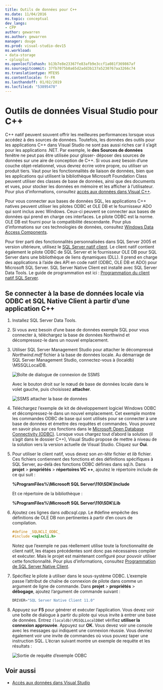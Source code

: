 ```yaml
---
title: Outils de données pour C++
ms.date: 11/04/2016
ms.topic: conceptual
dev_langs:
- CPP
author: gewarren
ms.author: gewarren
manager: douge
ms.prod: visual-studio-dev15
ms.workload:
- data-storage
- cplusplus
ms.openlocfilehash: b13b7e8e23367fe83afb9e3ccf1a081f369867af
ms.sourcegitcommit: 37fb7075b0a65d2add3b137a5230767aa3266c74
ms.translationtype: MTE95
ms.contentlocale: fr-FR
ms.lasthandoff: 01/02/2019
ms.locfileid: "53895478"
---
```

# <a name="visual-studio-data-tools-for-c"></a>Outils de données Visual Studio pour C++

C++ natif peuvent souvent offrir les meilleures performances lorsque vous accédez à des sources de données. Toutefois, les données des outils pour les applications C++ dans Visual Studio ne sont pas aussi riches car il s’agit pour les applications .NET. Par exemple, le **des Sources de données** fenêtre ne peut pas être utilisée pour glisser- déposer des sources de données sur une aire de conception de C++. Si vous avez besoin d’une couche objet-relationnel, vous devrez écrire votre propre, ou utiliser un produit tiers. Vaut pour les fonctionnalités de liaison de données, bien que les applications qui utilisent la bibliothèque Microsoft Foundation Class peuvent utiliser des classes de base de données, ainsi que des documents et vues, pour stocker les données en mémoire et les afficher à l’utilisateur. Pour plus d’informations, consultez [accès aux données dans Visual C++](/cpp/data/data-access-in-cpp).

Pour vous connecter aux bases de données SQL, les applications C++ natives peuvent utiliser les pilotes ODBC et OLE DB et le fournisseur ADO qui sont inclus avec Windows. Ceux-ci peuvent se connecter aux bases de données qui prend en charge ces interfaces. Le pilote ODBC est la norme. OLE DB est fourni pour la compatibilité descendante. Pour plus d’informations sur ces technologies de données, consultez [Windows Data Access Components](/previous-versions/windows/desktop/ms692897(v=vs.85)).

Pour tirer parti des fonctionnalités personnalisées dans SQL Server 2005 et version ultérieure, utilisez le [SQL Server natif client](/sql/relational-databases/native-client/sql-server-native-client). Le client natif contient également le pilote ODBC de SQL Server et le fournisseur OLE DB pour SQL Server dans une bibliothèque de liens dynamiques (DLL). Il prend en charge des applications à l’aide des API en code natif (ODBC, OLE DB et ADO) pour Microsoft SQL Server. SQL Server Native Client est installé avec SQL Server Data Tools. Le guide de programmation est ici : [Programmation du client natif SQL Server](/sql/relational-databases/native-client/sql-server-native-client-programming).

## <a name="to-connect-to-localdb-through-odbc-and-sql-native-client-from-a-c-application"></a>Se connecter à la base de données locale via ODBC et SQL Native Client à partir d’une application C++

1. Installez SQL Server Data Tools.

2. Si vous avez besoin d’une base de données exemple SQL pour vous connecter à, téléchargez la base de données Northwind et décompressez-le dans un nouvel emplacement.

3. Utiliser SQL Server Management Studio pour attacher le décompressé *Northwind.mdf* fichier à la base de données locale. Au démarrage de SQL Server Management Studio, connectez-vous à (localdb) \MSSQLLocalDB.

   ![Boîte de dialogue de connexion de SSMS](../data-tools/media/raddata-ssms-connect-dialog.png)

   Avec le bouton droit sur le nœud de base de données locale dans le volet gauche, puis choisissez **attacher**.

   ![SSMS attacher la base de données](../data-tools/media/raddata-ssms-attach-database.png)

4. Téléchargez l’exemple de kit de développement logiciel Windows ODBC et décompressez-le dans un nouvel emplacement. Cet exemple montre les commandes ODBC de base qui sont utilisés pour se connecter à une base de données et émettre des requêtes et commandes. Vous pouvez en savoir plus sur ces fonctions dans le [Microsoft Open Database Connectivity (ODBC)](/sql/odbc/microsoft-open-database-connectivity-odbc). Lorsque vous chargez tout d’abord la solution (il s’agit dans le dossier C++), Visual Studio propose de mettre à niveau de la solution vers la version actuelle de Visual Studio. Cliquez sur **Oui**.

5. Pour utiliser le client natif, vous devez son *en-tête* fichier et *lib* fichier. Ces fichiers contiennent des fonctions et des définitions spécifiques à SQL Server, au-delà des fonctions ODBC définies dans sql.h. Dans **projet** > **propriétés** > **répertoires VC ++**, ajoutez le répertoire include de ce qui suit :

   **%ProgramFiles%\Microsoft SQL Server\110\SDK\Include**

   Et ce répertoire de la bibliothèque :

   **%ProgramFiles%\Microsoft SQL Server\110\SDK\Lib**

6. Ajoutez ces lignes dans *odbcsql.cpp*. Le #define empêche des définitions de OLE DB non pertinentes à partir d’en cours de compilation.

   ```cpp
   #define _SQLNCLI_ODBC_
   #include <sqlncli.h>
   ```

    Notez que l’exemple ne pas réellement utilise toute la fonctionnalité de client natif, les étapes précédentes sont donc pas nécessaires compiler et exécuter. Mais le projet est maintenant configuré pour pouvoir utiliser cette fonctionnalité. Pour plus d’informations, consultez [Programmation de SQL Server Native Client](/sql/relational-databases/native-client/sql-server-native-client).

7. Spécifiez le pilote à utiliser dans le sous-système ODBC. L’exemple passe l’attribut de chaîne de connexion de pilote dans comme un argument de ligne de commande. Dans **projet** > **propriétés** > **débogage**, ajoutez l’argument de commande suivant :

   ```cpp
   DRIVER="SQL Server Native Client 11.0"
   ```

8. Appuyez sur **F5** pour générer et exécuter l’application. Vous devez voir une boîte de dialogue à partir du pilote qui vous invite à entrer une base de données. Entrez `(localdb)\MSSQLLocalDB`et vérifiez **utiliser la connexion approuvée**. Appuyez sur **OK**. Vous devez voir une console avec les messages qui indiquent une connexion réussie. Vous devriez également voir une invite de commandes où vous pouvez taper une instruction SQL. L’écran suivant montre un exemple de requête et les résultats :

   ![Sortie de requête d’exemple ODBC](../data-tools/media/raddata-odbc-sample-query-output.png)

## <a name="see-also"></a>Voir aussi

- [Accès aux données dans Visual Studio](../data-tools/accessing-data-in-visual-studio.md)
